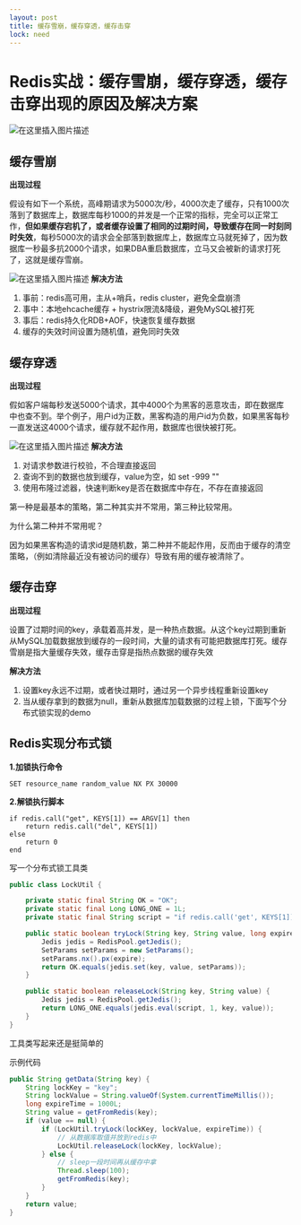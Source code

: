 ```yaml
---
layout: post
title: 缓存雪崩，缓存穿透，缓存击穿
lock: need
---
```


# Redis实战：缓存雪崩，缓存穿透，缓存击穿出现的原因及解决方案

![在这里插入图片描述](https://img-blog.csdnimg.cn/20200902221036652.png?)
## 缓存雪崩
**出现过程**

假设有如下一个系统，高峰期请求为5000次/秒，4000次走了缓存，只有1000次落到了数据库上，数据库每秒1000的并发是一个正常的指标，完全可以正常工作，**但如果缓存宕机了，或者缓存设置了相同的过期时间，导致缓存在同一时刻同时失效**，每秒5000次的请求会全部落到数据库上，数据库立马就死掉了，因为数据库一秒最多抗2000个请求，如果DBA重启数据库，立马又会被新的请求打死了，这就是缓存雪崩。

![在这里插入图片描述](https://img-blog.csdnimg.cn/20200304160002210.png?x-oss-process=image/watermark,type_ZmFuZ3poZW5naGVpdGk,shadow_10,text_aHR0cHM6Ly9ibG9nLmNzZG4ubmV0L3p6dGlfZXJsaWU=,size_16,color_FFFFFF,t_70)
**解决方法**

1. 事前：redis高可用，主从+哨兵，redis cluster，避免全盘崩溃
2. 事中：本地ehcache缓存 + hystrix限流&降级，避免MySQL被打死
3. 事后：redis持久化RDB+AOF，快速恢复缓存数据
4. 缓存的失效时间设置为随机值，避免同时失效
## 缓存穿透
**出现过程**

假如客户端每秒发送5000个请求，其中4000个为黑客的恶意攻击，即在数据库中也查不到。举个例子，用户id为正数，黑客构造的用户id为负数，如果黑客每秒一直发送这4000个请求，缓存就不起作用，数据库也很快被打死。

![在这里插入图片描述](https://img-blog.csdnimg.cn/20200304160532973.png?x-oss-process=image/watermark,type_ZmFuZ3poZW5naGVpdGk,shadow_10,text_aHR0cHM6Ly9ibG9nLmNzZG4ubmV0L3p6dGlfZXJsaWU=,size_16,color_FFFFFF,t_70)
**解决方法**

1. 对请求参数进行校验，不合理直接返回
2. 查询不到的数据也放到缓存，value为空，如 set -999 ""
3. 使用布隆过滤器，快速判断key是否在数据库中存在，不存在直接返回

第一种是最基本的策略，第二种其实并不常用，第三种比较常用。

为什么第二种并不常用呢？

因为如果黑客构造的请求id是随机数，第二种并不能起作用，反而由于缓存的清空策略，（例如清除最近没有被访问的缓存）导致有用的缓存被清除了。
## 缓存击穿
**出现过程**

设置了过期时间的key，承载着高并发，是一种热点数据。从这个key过期到重新从MySQL加载数据放到缓存的一段时间，大量的请求有可能把数据库打死。缓存雪崩是指大量缓存失效，缓存击穿是指热点数据的缓存失效

**解决方法**

1. 设置key永远不过期，或者快过期时，通过另一个异步线程重新设置key
2. 当从缓存拿到的数据为null，重新从数据库加载数据的过程上锁，下面写个分布式锁实现的demo

## Redis实现分布式锁

**1.加锁执行命令**

```shell
SET resource_name random_value NX PX 30000
```

**2.解锁执行脚本**

```shell
if redis.call("get", KEYS[1]) == ARGV[1] then 
    return redis.call("del", KEYS[1]) 
else 
    return 0 
end
```
写一个分布式锁工具类

```java
public class LockUtil {

    private static final String OK = "OK";
    private static final Long LONG_ONE = 1L;
    private static final String script = "if redis.call('get', KEYS[1]) == ARGV[1] then return redis.call('del', KEYS[1]) else return 0 end";

    public static boolean tryLock(String key, String value, long expire) {
        Jedis jedis = RedisPool.getJedis();
        SetParams setParams = new SetParams();
        setParams.nx().px(expire);
        return OK.equals(jedis.set(key, value, setParams));
    }

    public static boolean releaseLock(String key, String value) {
        Jedis jedis = RedisPool.getJedis();
        return LONG_ONE.equals(jedis.eval(script, 1, key, value));
    }
}
```
工具类写起来还是挺简单的

示例代码
```java
public String getData(String key) {
	String lockKey = "key";
	String lockValue = String.valueOf(System.currentTimeMillis());
	long expireTime = 1000L;
	String value = getFromRedis(key);
	if (value == null) {
		if (LockUtil.tryLock(lockKey, lockValue, expireTime)) {
			// 从数据库取值并放到redis中
			LockUtil.releaseLock(lockKey, lockValue);
		} else {
			// sleep一段时间再从缓存中拿
			Thread.sleep(100);
			getFromRedis(key);
		}
	}
	return value;
}
```